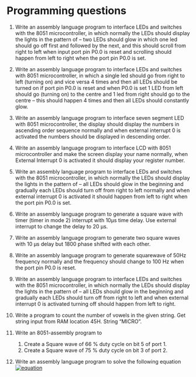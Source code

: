 # Programming questions 

1.	Write an assembly language program to interface LEDs and switches with the 8051 microcontroller, in which normally the LEDs should display the lights in the pattern of – two LEDs should glow in which one led should go off first and followed by the next, and this should scroll from right to left when input port pin P0.0 is reset and scrolling should happen from left to right when the port pin P0.0 is set.

2.	Write an assembly language program to interface LEDs and switches with 8051 microcontroller, in which a single led should go from right to left (turning on) and vice versa 4 times and then all LEDs should be turned on if port pin P0.0 is reset and when P0.0 is set 1 LED from left should go (turning on) to the centre and 1 led from right should go to the centre – this should happen 4 times and then all LEDs should constantly glow. 

3.	Write an assembly language program to interface seven segment LED with 8051 microcontroller, the display should display the numbers in ascending order sequence normally and when external interrupt 0 is activated the numbers should be displayed in descending order.

4.	Write an assembly language program to interface LCD with 8051 microcontroller and make the screen display your name normally, when External Interrupt 0 is activated it should display your register number.

5.	Write an assembly language program to interface LEDs and switches with the 8051 microcontroller, in which normally the LEDs should display the lights in the pattern of – all LEDs should glow in the beginning and gradually each LEDs should turn off from right to left normally and when external interrupt 0 is activated it should happen from left to right when the port pin P0.0 is set.

6.	Write an assembly language program to generate a square wave with timer (timer in mode 2) interrupt with 10μs time delay. Use external interrupt to change the delay to 20 μs.

7.	Write an assembly language program to generate two square waves with 10 μs delay but 1800 phase shifted with each other.

8.	Write an assembly language program to generate squarewave of 50Hz frequency normally and the frequency should change to 100 Hz when the port pin P0.0 is reset.

9.	Write an assembly language program to interface LEDs and switches with the 8051 microcontroller, in which normally the LEDs should display the lights in the pattern of – all LEDs should glow in the beginning and gradually each LEDs should turn off from right to left and when external interrupt 0 is activated turning off should happen from left to right.

10.	Write a program to count the number of vowels in the given string. Get string input from RAM location 45H. String “MICRO”. 

11. Write an 8051-assembly program to 
    1. Create a Square wave of 66 % duty cycle on bit 5 of port 1.
    2. Create a Square wave of 75 % duty cycle on bit 3 of port 2.

12. Write an assembly language program to solve the following equation <br />
<a href="https://imgbb.com/"><img src="https://i.ibb.co/R2GnxgJ/equation.png" alt="equation" border="0"></a>


